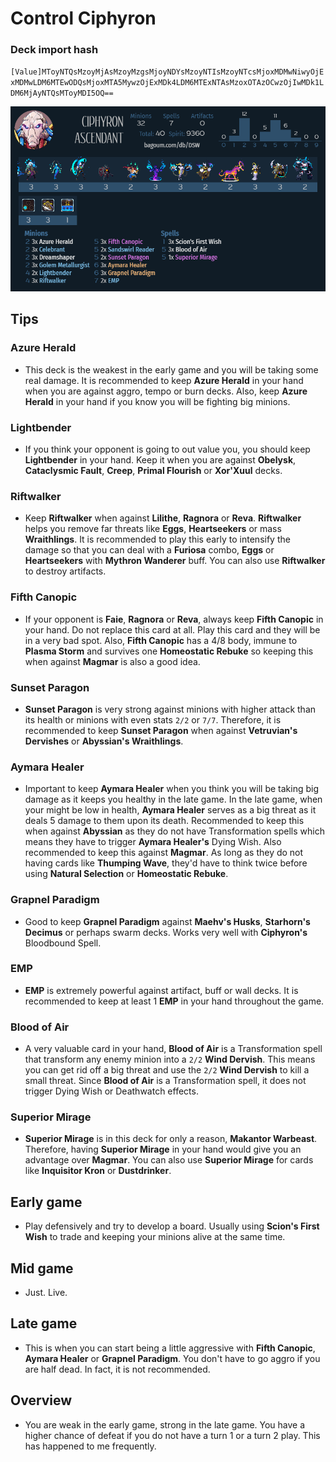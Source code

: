 # Control Ciphyron

### Deck import hash
`[Value]MToyNTQsMzoyMjAsMzoyMzgsMjoyNDYsMzoyNTIsMzoyNTcsMjoxMDMwNiwyOjExMDMwLDM6MTEwODQsMjoxMTA5MywzOjExMDk4LDM6MTExNTAsMzoxOTAzOCwzOjIwMDk1LDM6MjAyNTQsMToyMDI5OQ==`

![](Deck_Images/Control_Ciphyron.png)

## Tips
### Azure Herald
  - This deck is the weakest in the early game and you will be taking some real damage.
  It is recommended to keep **Azure Herald** in your hand when you are against aggro, tempo or burn decks.
  Also, keep **Azure Herald** in your hand if you know you will be fighting big minions.
    

### Lightbender
  - If you think your opponent is going to out value you, you should keep **Lightbender** in your hand.
  Keep it when you are against **Obelysk**, **Cataclysmic Fault**, **Creep**, **Primal Flourish** or **Xor'Xuul** decks.
    
    
### Riftwalker
  - Keep **Riftwalker** when against **Lilithe**, **Ragnora** or **Reva**.
  **Riftwalker** helps you remove far threats like **Eggs**, **Heartseekers** or mass **Wraithlings**.
  It is recommended to play this early to intensify the damage
  so that you can deal with a **Furiosa** combo, **Eggs** or **Heartseekers** with **Mythron Wanderer** buff.
  You can also use **Riftwalker** to destroy artifacts.
    

### Fifth Canopic
  - If your opponent is **Faie**, **Ragnora** or **Reva**, always keep **Fifth Canopic** in your hand.
  Do not replace this card at all. Play this card and they will be in a very bad spot.
  Also, **Fifth Canopic** has a 4/8 body, immune to **Plasma Storm** and survives one **Homeostatic Rebuke** so keeping this when against **Magmar** is also a good idea.
  
  
### Sunset Paragon
  - **Sunset Paragon** is very strong against minions with higher attack than its health or minions with even stats `2/2` or `7/7`.
  Therefore, it is recommended to keep **Sunset Paragon** when against **Vetruvian's Dervishes** or **Abyssian's Wraithlings**.


### Aymara Healer
  - Important to keep **Aymara Healer** when you think you will be taking big damage as it keeps you healthy in the late game.
  In the late game, when your might be low in health, **Aymara Healer** serves as a big threat as it deals 5 damage to them upon its death.
  Recommended to keep this when against **Abyssian** as they do not have Transformation spells which means they have to trigger **Aymara Healer's** Dying Wish.
  Also recommended to keep this against **Magmar**.
  As long as they do not having cards like **Thumping Wave**, they'd have to think twice before using **Natural Selection** or **Homeostatic Rebuke**.

  
### Grapnel Paradigm
  - Good to keep **Grapnel Paradigm** against **Maehv's Husks**, **Starhorn's Decimus** or perhaps swarm decks.
  Works very well with **Ciphyron's** Bloodbound Spell.


### EMP
  - **EMP** is extremely powerful against artifact, buff or wall decks.
  It is recommended to keep at least 1 **EMP** in your hand throughout the game.


### Blood of Air
  - A very valuable card in your hand,
  **Blood of Air** is a Transformation spell that transform any enemy minion into a `2/2` **Wind Dervish**.
  This means you can get rid off a big threat and use the `2/2` **Wind Dervish** to kill a small threat.
  Since **Blood of Air** is a Transformation spell, it does not trigger Dying Wish or Deathwatch effects.


### Superior Mirage
  - **Superior Mirage** is in this deck for only a reason, **Makantor Warbeast**.
  Therefore, having **Superior Mirage** in your hand would give you an advantage over **Magmar**.
  You can also use **Superior Mirage** for cards like **Inquisitor Kron** or **Dustdrinker**.


## Early game
  - Play defensively and try to develop a board.
  Usually using **Scion's First Wish** to trade and keeping your minions alive at the same time.


## Mid game
  - Just. Live.
  
  
## Late game
  - This is when you can start being a little aggressive with **Fifth Canopic**, **Aymara Healer** or **Grapnel Paradigm**.
  You don't have to go aggro if you are half dead. In fact, it is not recommended.


## Overview
  - You are weak in the early game, strong in the late game.
  You have a higher chance of defeat if you do not have a turn 1 or a turn 2 play. This has happened to me frequently.
